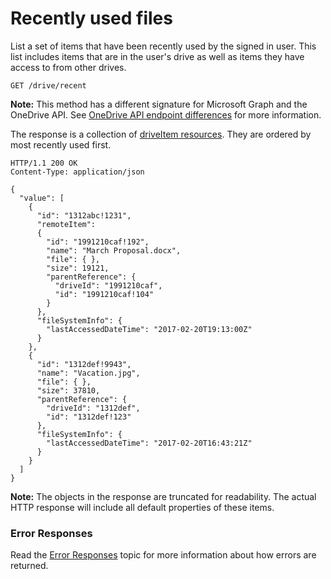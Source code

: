 # Recently used files

List a set of items that have been recently used by the signed in user.
This list includes items that are in the user's drive as well as items they have access to from other drives.

<!-- { "name": "view-recent-files", "idempotent": true, "scopes": "files.read service.onedrive", "target": "action" } -->
```http
GET /drive/recent
```

**Note:** This method has a different signature for Microsoft Graph and the OneDrive API. See [OneDrive API endpoint differences](../direct-endpoint-differences.md) for more information.

The response is a collection of [driveItem resources](../resources/item.md).
They are ordered by most recently used first.

<!-- { "@odata.type": "oneDrive.item", "isCollection": true, "truncated": true} -->
```http
HTTP/1.1 200 OK
Content-Type: application/json

{
  "value": [
    {
      "id": "1312abc!1231",
      "remoteItem":
      {
        "id": "1991210caf!192",
        "name": "March Proposal.docx",
        "file": { },
        "size": 19121,
        "parentReference": {
          "driveId": "1991210caf",
          "id": "1991210caf!104"
        }
      },
      "fileSystemInfo": {
        "lastAccessedDateTime": "2017-02-20T19:13:00Z"
      }
    },
    {
      "id": "1312def!9943",
      "name": "Vacation.jpg",
      "file": { },
      "size": 37810,
      "parentReference": {
        "driveId": "1312def",
        "id": "1312def!123"
      },
      "fileSystemInfo": {
        "lastAccessedDateTime": "2017-02-20T16:43:21Z"
      }
    }
  ]
}
```

**Note:** The objects in the response are truncated for readability.
The actual HTTP response will include all default properties of these items.

### Error Responses

Read the [Error Responses][error-response] topic for more information about how errors are returned.

[error-response]: ../misc/errors.md

<!-- {
  "type": "#page.annotation",
  "description": "Retrieve a list of recently used files for the owner of the drive.",
  "keywords": "drive,onedrive.drive,default drive",
  "section": "documentation",
  "tocPath": "Drives/Recent files"
} -->
